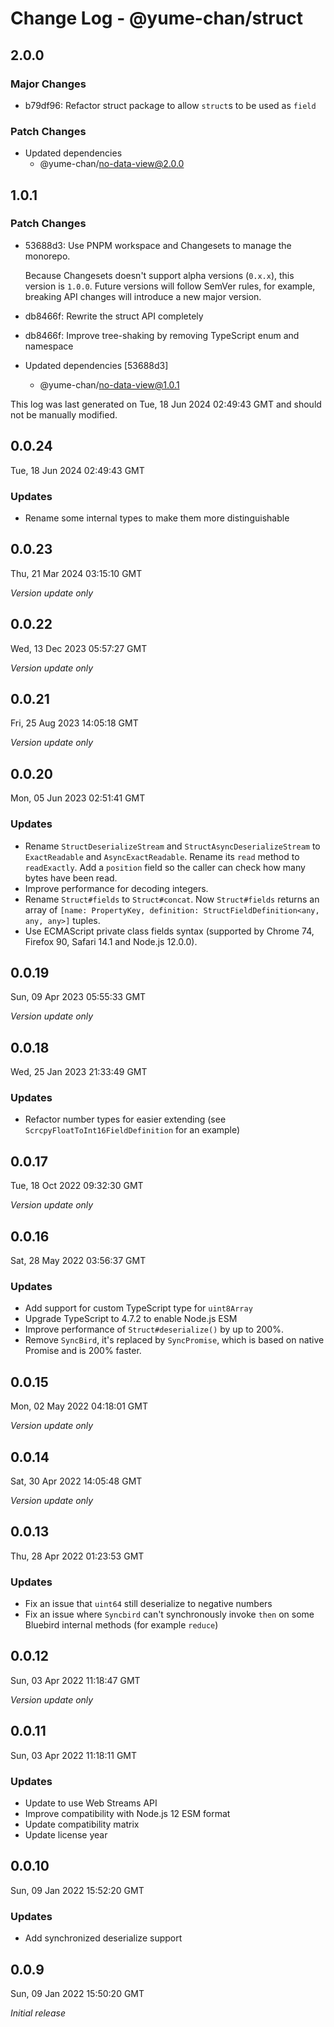 # Change Log - @yume-chan/struct

## 2.0.0

### Major Changes

- b79df96: Refactor struct package to allow `struct`s to be used as `field`

### Patch Changes

- Updated dependencies
    - @yume-chan/no-data-view@2.0.0

## 1.0.1

### Patch Changes

- 53688d3: Use PNPM workspace and Changesets to manage the monorepo.

    Because Changesets doesn't support alpha versions (`0.x.x`), this version is `1.0.0`. Future versions will follow SemVer rules, for example, breaking API changes will introduce a new major version.

- db8466f: Rewrite the struct API completely
- db8466f: Improve tree-shaking by removing TypeScript enum and namespace
- Updated dependencies [53688d3]
    - @yume-chan/no-data-view@1.0.1

This log was last generated on Tue, 18 Jun 2024 02:49:43 GMT and should not be manually modified.

## 0.0.24

Tue, 18 Jun 2024 02:49:43 GMT

### Updates

- Rename some internal types to make them more distinguishable

## 0.0.23

Thu, 21 Mar 2024 03:15:10 GMT

_Version update only_

## 0.0.22

Wed, 13 Dec 2023 05:57:27 GMT

_Version update only_

## 0.0.21

Fri, 25 Aug 2023 14:05:18 GMT

_Version update only_

## 0.0.20

Mon, 05 Jun 2023 02:51:41 GMT

### Updates

- Rename `StructDeserializeStream` and `StructAsyncDeserializeStream` to `ExactReadable` and `AsyncExactReadable`. Rename its `read` method to `readExactly`. Add a `position` field so the caller can check how many bytes have been read.
- Improve performance for decoding integers.
- Rename `Struct#fields` to `Struct#concat`. Now `Struct#fields` returns an array of `[name: PropertyKey, definition: StructFieldDefinition<any, any, any>]` tuples.
- Use ECMAScript private class fields syntax (supported by Chrome 74, Firefox 90, Safari 14.1 and Node.js 12.0.0).

## 0.0.19

Sun, 09 Apr 2023 05:55:33 GMT

_Version update only_

## 0.0.18

Wed, 25 Jan 2023 21:33:49 GMT

### Updates

- Refactor number types for easier extending (see `ScrcpyFloatToInt16FieldDefinition` for an example)

## 0.0.17

Tue, 18 Oct 2022 09:32:30 GMT

_Version update only_

## 0.0.16

Sat, 28 May 2022 03:56:37 GMT

### Updates

- Add support for custom TypeScript type for `uint8Array`
- Upgrade TypeScript to 4.7.2 to enable Node.js ESM
- Improve performance of `Struct#deserialize()` by up to 200%.
- Remove `SyncBird`, it's replaced by `SyncPromise`, which is based on native Promise and is 200% faster.

## 0.0.15

Mon, 02 May 2022 04:18:01 GMT

_Version update only_

## 0.0.14

Sat, 30 Apr 2022 14:05:48 GMT

_Version update only_

## 0.0.13

Thu, 28 Apr 2022 01:23:53 GMT

### Updates

- Fix an issue that `uint64` still deserialize to negative numbers
- Fix an issue where `Syncbird` can't synchronously invoke `then` on some Bluebird internal methods (for example `reduce`)

## 0.0.12

Sun, 03 Apr 2022 11:18:47 GMT

_Version update only_

## 0.0.11

Sun, 03 Apr 2022 11:18:11 GMT

### Updates

- Update to use Web Streams API
- Improve compatibility with Node.js 12 ESM format
- Update compatibility matrix
- Update license year

## 0.0.10

Sun, 09 Jan 2022 15:52:20 GMT

### Updates

- Add synchronized deserialize support

## 0.0.9

Sun, 09 Jan 2022 15:50:20 GMT

_Initial release_
